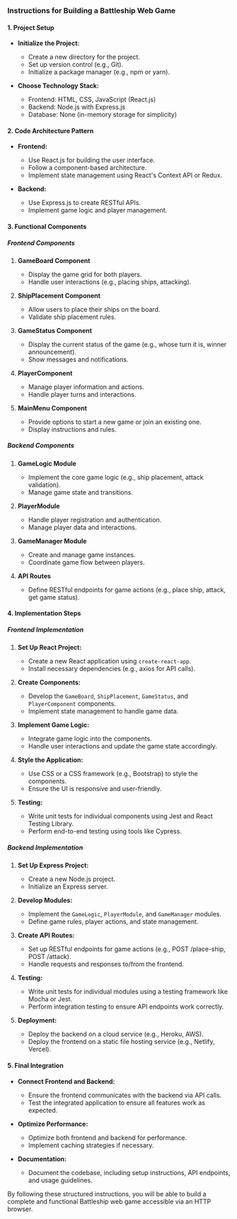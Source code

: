 ### Instructions for Building a Battleship Web Game

#### 1. Project Setup
- **Initialize the Project:**
  - Create a new directory for the project.
  - Set up version control (e.g., Git).
  - Initialize a package manager (e.g., npm or yarn).

- **Choose Technology Stack:**
  - Frontend: HTML, CSS, JavaScript (React.js)
  - Backend: Node.js with Express.js
  - Database: None (in-memory storage for simplicity)

#### 2. Code Architecture Pattern
- **Frontend:**
  - Use React.js for building the user interface.
  - Follow a component-based architecture.
  - Implement state management using React's Context API or Redux.

- **Backend:**
  - Use Express.js to create RESTful APIs.
  - Implement game logic and player management.

#### 3. Functional Components

##### Frontend Components
1. **GameBoard Component**
   - Display the game grid for both players.
   - Handle user interactions (e.g., placing ships, attacking).

2. **ShipPlacement Component**
   - Allow users to place their ships on the board.
   - Validate ship placement rules.

3. **GameStatus Component**
   - Display the current status of the game (e.g., whose turn it is, winner announcement).
   - Show messages and notifications.

4. **PlayerComponent**
   - Manage player information and actions.
   - Handle player turns and interactions.

5. **MainMenu Component**
   - Provide options to start a new game or join an existing one.
   - Display instructions and rules.

##### Backend Components
1. **GameLogic Module**
   - Implement the core game logic (e.g., ship placement, attack validation).
   - Manage game state and transitions.

2. **PlayerModule**
   - Handle player registration and authentication.
   - Manage player data and interactions.

3. **GameManager Module**
   - Create and manage game instances.
   - Coordinate game flow between players.

4. **API Routes**
   - Define RESTful endpoints for game actions (e.g., place ship, attack, get game status).

#### 4. Implementation Steps

##### Frontend Implementation
1. **Set Up React Project:**
   - Create a new React application using `create-react-app`.
   - Install necessary dependencies (e.g., axios for API calls).

2. **Create Components:**
   - Develop the `GameBoard`, `ShipPlacement`, `GameStatus`, and `PlayerComponent` components.
   - Implement state management to handle game data.

3. **Implement Game Logic:**
   - Integrate game logic into the components.
   - Handle user interactions and update the game state accordingly.

4. **Style the Application:**
   - Use CSS or a CSS framework (e.g., Bootstrap) to style the components.
   - Ensure the UI is responsive and user-friendly.

5. **Testing:**
   - Write unit tests for individual components using Jest and React Testing Library.
   - Perform end-to-end testing using tools like Cypress.

##### Backend Implementation
1. **Set Up Express Project:**
   - Create a new Node.js project.
   - Initialize an Express server.

2. **Develop Modules:**
   - Implement the `GameLogic`, `PlayerModule`, and `GameManager` modules.
   - Define game rules, player actions, and state management.

3. **Create API Routes:**
   - Set up RESTful endpoints for game actions (e.g., POST /place-ship, POST /attack).
   - Handle requests and responses to/from the frontend.

4. **Testing:**
   - Write unit tests for individual modules using a testing framework like Mocha or Jest.
   - Perform integration testing to ensure API endpoints work correctly.

5. **Deployment:**
   - Deploy the backend on a cloud service (e.g., Heroku, AWS).
   - Deploy the frontend on a static file hosting service (e.g., Netlify, Vercel).

#### 5. Final Integration
- **Connect Frontend and Backend:**
  - Ensure the frontend communicates with the backend via API calls.
  - Test the integrated application to ensure all features work as expected.

- **Optimize Performance:**
  - Optimize both frontend and backend for performance.
  - Implement caching strategies if necessary.

- **Documentation:**
  - Document the codebase, including setup instructions, API endpoints, and usage guidelines.

By following these structured instructions, you will be able to build a complete and functional Battleship web game accessible via an HTTP browser.